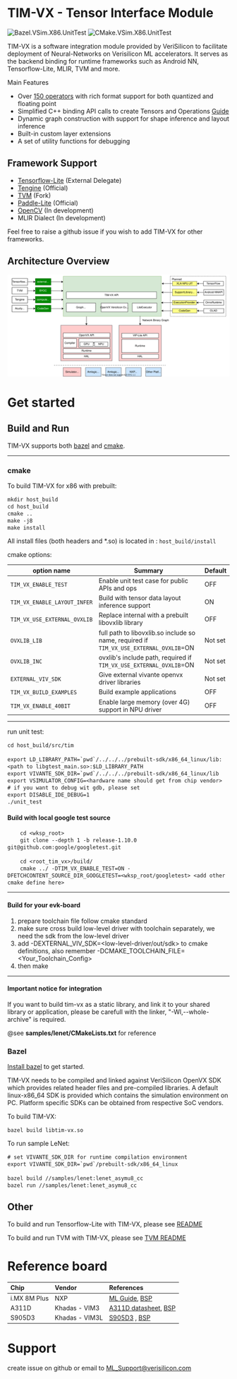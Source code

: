 

# TIM-VX - Tensor Interface Module
![Bazel.VSim.X86.UnitTest](https://github.com/VeriSilicon/TIM-VX/actions/workflows/bazel_x86_vsim_unit_test.yml/badge.svg)
![CMake.VSim.X86.UnitTest](https://github.com/VeriSilicon/TIM-VX/actions/workflows/cmake_x86_vsim_unit_test.yml/badge.svg)

TIM-VX is a software integration module provided by VeriSilicon to facilitate deployment of Neural-Networks on Verisilicon ML accelerators. It serves as the backend binding for runtime frameworks such as Android NN, Tensorflow-Lite, MLIR, TVM and more.

Main Features
 - Over [150 operators](https://github.com/VeriSilicon/TIM-VX/blob/main/src/tim/vx/ops/README.md) with rich format support for both quantized and floating point
 - Simplified C++ binding API calls to create Tensors and Operations [Guide](https://github.com/VeriSilicon/TIM-VX/blob/main/docs/Programming_Guide.md)
 - Dynamic graph construction with support for shape inference and layout inference
 - Built-in custom layer extensions
 - A set of utility functions for debugging

## Framework Support

- [Tensorflow-Lite](https://github.com/VeriSilicon/tflite-vx-delegate) (External Delegate)
- [Tengine](https://github.com/OAID/Tengine) (Official)
- [TVM](https://github.com/VeriSilicon/tvm) (Fork)
- [Paddle-Lite](https://github.com/PaddlePaddle/Paddle-Lite) (Official)
- [OpenCV](https://github.com/opencv/opencv/pull/21036) (In development)
- MLIR Dialect (In development)

Feel free to raise a github issue if you wish to add TIM-VX for other frameworks.

## Architecture Overview

![TIM-VX Architecture](docs/image/timvx_overview.svg)

# Get started

## Build and Run

TIM-VX supports both [bazel](https://bazel.build) and [cmake](https://cmake.org).

----
### cmake

To build TIM-VX for x86 with prebuilt:

```shell
mkdir host_build
cd host_build
cmake ..
make -j8
make install
```

All install files (both headers and *.so) is located in : `host_build/install`

cmake options:

| option name | Summary | Default |
| ----- | ----- | ----- | 
|`TIM_VX_ENABLE_TEST`| Enable unit test case for public APIs and ops | OFF |
|`TIM_VX_ENABLE_LAYOUT_INFER`| Build with tensor data layout inference support| ON |
|`TIM_VX_USE_EXTERNAL_OVXLIB`| Replace internal with a prebuilt libovxlib library | OFF |
|`OVXLIB_LIB`|full path to libovxlib.so include so name, required if `TIM_VX_USE_EXTERNAL_OVXLIB`=ON | Not set |
|`OVXLIB_INC`|ovxlib's include path, required if `TIM_VX_USE_EXTERNAL_OVXLIB`=ON| Not set |
|`EXTERNAL_VIV_SDK`| Give external vivante openvx driver libraries | Not set|
|`TIM_VX_BUILD_EXAMPLES`| Build example applications | OFF |
|`TIM_VX_ENABLE_40BIT` | Enable large memory (over 4G) support in NPU driver | OFF |

----
run unit test:

```shell
cd host_build/src/tim

export LD_LIBRARY_PATH=`pwd`/../../../prebuilt-sdk/x86_64_linux/lib:<path to libgtest_main.so>:$LD_LIBRARY_PATH
export VIVANTE_SDK_DIR=`pwd`/../../../prebuilt-sdk/x86_64_linux/lib
export VSIMULATOR_CONFIG=<hardware name should get from chip vendor>
# if you want to debug wit gdb, please set
export DISABLE_IDE_DEBUG=1
./unit_test
```

#### Build with local google test source
```shell
    cd <wksp_root>
    git clone --depth 1 -b release-1.10.0 git@github.com:google/googletest.git

    cd <root_tim_vx>/build/
    cmake ../ -DTIM_VX_ENABLE_TEST=ON -DFETCHCONTENT_SOURCE_DIR_GOOGLETEST=<wksp_root/googletest> <add other cmake define here>
```

----
#### Build for your evk-board

1. prepare toolchain file follow cmake standard
2. make sure cross build low-level driver with toolchain separately, we need the sdk from the low-level driver
3. add -DEXTERNAL_VIV_SDK=<low-level-driver/out/sdk> to cmake definitions, also remember -DCMAKE_TOOLCHAIN_FILE=<Your_Toolchain_Config>
4. then make

----
#### Important notice for integration
If you want to build tim-vx as a static library, and link it to your shared library or application, please be carefull with the linker, "-Wl,--whole-archive" is required.

@see **samples/lenet/CMakeLists.txt** for reference

### Bazel

[Install bazel](https://docs.bazel.build/versions/master/install.html) to get started.

TIM-VX needs to be compiled and linked against VeriSilicon OpenVX SDK which provides related header files and pre-compiled libraries. A default linux-x86_64 SDK is provided which contains the simulation environment on PC. Platform specific SDKs can be obtained from respective SoC vendors.

To build TIM-VX:

```shell
bazel build libtim-vx.so
```

To run sample LeNet:

```shell
# set VIVANTE_SDK_DIR for runtime compilation environment
export VIVANTE_SDK_DIR=`pwd`/prebuilt-sdk/x86_64_linux

bazel build //samples/lenet:lenet_asymu8_cc
bazel run //samples/lenet:lenet_asymu8_cc
```

## Other

To build and run Tensorflow-Lite with TIM-VX, please see [README](https://github.com/VeriSilicon/tflite-vx-delegate#readme)

To build and run TVM with TIM-VX, please see [TVM README](https://github.com/VeriSilicon/tvm/blob/vsi_npu/README.VSI.md)

# Reference board

Chip | Vendor | References 
:------    |:----- |:------
i.MX 8M Plus | NXP | [ML Guide](https://www.nxp.com.cn/docs/en/user-guide/IMX-MACHINE-LEARNING-UG.pdf), [BSP](https://www.nxp.com/design/software/embedded-software/i-mx-software/embedded-linux-for-i-mx-applications-processors:IMXLINUX?tab=Design_Tools_Tab)
A311D | Khadas - VIM3 | [A311D datasheet](https://dl.khadas.com/Hardware/VIM3/Datasheet/A311D_Quick_Reference_Manual_01_Wesion.pdf), [BSP](https://dl.khadas.com/Firmware/VIM3/Ubuntu/EMMC/VIM3_Ubuntu-server-focal_Linux-4.9_arm64_EMMC_V0.9-20200530.7z)
S905D3 | Khadas - VIM3L | [S905D3](https://dl.khadas.com/Hardware/VIM3/Datasheet/S905D3_datasheet_0.2_Wesion.pdf) , [BSP](https://dl.khadas.com/Firmware/VIM3L/Ubuntu/EMMC/VIM3L_Ubuntu-server-focal_Linux-4.9_arm64_EMMC_V0.9-20200530.7z)

# Support
create issue on github or email to ML_Support@verisilicon.com
